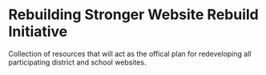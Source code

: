# Rebuilding Stronger Website Rebuild Initiative
Collection of resources that will act as the offical plan for redeveloping all participating district and school websites.
